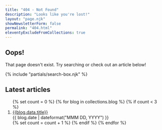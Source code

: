 ```yaml
---
title: "404 - Not Found"
description: "Looks like you're lost!"
layout: "page.njk"
showNewsletterForm: false
permalink: "404.html"
eleventyExcludeFromCollections: true
---
```


## Oops!

That page doesn't exist. Try searching or check out an article below!

{% include "partials/search-box.njk" %}

## Latest articles

<ol class="posts">
{% set count = 0 %}
{% for blog in collections.blog %}
{% if count < 3 %}
<li class="post">
<div><a class="post-link" href="{{blog.url}}">{{blog.data.title}}</a></div>
<div class="date">
  <time datetime="{{ blog.date | dateformat('YYYY-MM-DD') }}">
    {{ blog.date | dateformat("MMM DD, YYYY") }}
  </time>
</div>
</li>
{% set count = count + 1 %}
{% endif %}
{% endfor %}
</ol>
